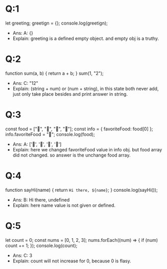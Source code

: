 # Q:1
let greeting;
greetign = {};
console.log(greetign);

- Ans: A: {} 
- Explain: greeting is a defined empty object. and empty obj is a truthy.

# Q:2
function sum(a, b) {
  return a + b;
}
sum(1, "2");

- Ans: C: "12"
- Explain: (string + num) or (num + string), in this state both never add, just only take place besides and print answer in string. 

# Q:3
const food = ["🍕", "🍫", "🥑", "🍔"];
const info = { favoriteFood: food[0] };
info.favoriteFood = "🍝";
console.log(food);

- Ans: A: ['🍕', '🍫', '🥑', '🍔']
- Explain: here we changed favoriteFood value in info obj. but food array did not changed. so answer is the unchange food array.

# Q:4
function sayHi(name) {
  return `Hi there, ${name}`;
}
console.log(sayHi());

- Ans: B: Hi there, undefined
- Explain: here name value is not given or defined.

# Q:5
let count = 0;
const nums = [0, 1, 2, 3];
nums.forEach((num) => {
  if (num) count += 1;
});
console.log(count);

- Ans: C: 3
- Explain: count will not increase for 0, because 0 is flasy. 
